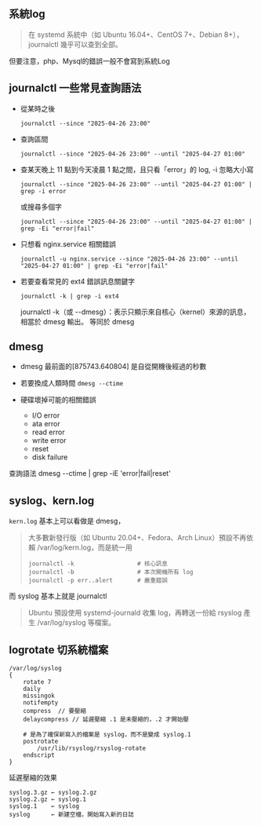 ## 系統log
> 在 systemd 系統中（如 Ubuntu 16.04+、CentOS 7+、Debian 8+），journalctl 幾乎可以查到全部。

但要注意，php、Mysql的錯誤一般不會寫到系統Log

## journalctl 一些常見查詢語法
* 從某時之後
  ```
  journalctl --since "2025-04-26 23:00"
  ```
* 查詢區間
  ```
  journalctl --since "2025-04-26 23:00" --until "2025-04-27 01:00"
  ```
* 查某天晚上 11 點到今天凌晨 1 點之間，且只看「error」的 log, -i 忽略大小寫
  ```
  journalctl --since "2025-04-26 23:00" --until "2025-04-27 01:00" | grep -i error
  ```
  或搜尋多個字
  ```
  journalctl --since "2025-04-26 23:00" --until "2025-04-27 01:00" | grep -Ei "error|fail"
  ```
* 只想看 nginx.service 相關錯誤
  ```
  journalctl -u nginx.service --since "2025-04-26 23:00" --until "2025-04-27 01:00" | grep -Ei "error|fail"
  ```
* 若要查看常見的 ext4 錯誤訊息關鍵字
  ```
  journalctl -k | grep -i ext4
  ```
  journalctl -k（或 --dmesg）：表示只顯示來自核心（kernel）來源的訊息，相當於 dmesg 輸出。
  等同於 dmesg
  
## dmesg
* dmesg 最前面的[875743.640804] 是自從開機後經過的秒數
* 若要換成人類時間
  `dmesg --ctime`

* 硬碟壞掉可能的相關錯誤
  - I/O error
  - ata error
  - read error
  - write error
  - reset
  - disk failure

查詢語法
dmesg --ctime | grep -iE 'error|fail|reset'

## syslog、kern.log
`kern.log` 基本上可以看做是 dmesg，
> 大多數新發行版（如 Ubuntu 20.04+、Fedora、Arch Linux）預設不再依賴 /var/log/kern.log，而是統一用
> ```
> journalctl -k                  # 核心訊息
> journalctl -b                  # 本次開機所有 log
> journalctl -p err..alert       # 嚴重錯誤
> ```

而 syslog 基本上就是 journalctl
> Ubuntu 預設使用 systemd-journald 收集 log，再轉送一份給 rsyslog 產生 /var/log/syslog 等檔案。

## logrotate 切系統檔案
```
/var/log/syslog
{
    rotate 7
    daily
    missingok
    notifempty
    compress  // 要壓縮
    delaycompress // 延遲壓縮 .1 是未壓縮的，.2 才開始壓

    # 是為了確保新寫入的檔案是 syslog，而不是變成 syslog.1
    postrotate 
        /usr/lib/rsyslog/rsyslog-rotate
    endscript
}
```
延遲壓縮的效果
```
syslog.3.gz ← syslog.2.gz
syslog.2.gz ← syslog.1
syslog.1    ← syslog
syslog      ← 新建空檔，開始寫入新的日誌
```

